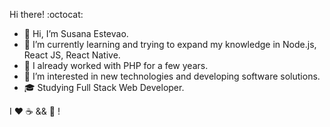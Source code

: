 Hi there! :octocat:

- 👋 Hi, I’m Susana Estevao.
- 🌱 I’m currently learning and trying to expand my knowledge in Node.js, React JS, React Native.
- 📖 I already worked with PHP for a few years.
- 👀 I’m interested in new technologies and developing software solutions.
- 🎓 Studying Full Stack Web Developer.

I ❤️️ ☕ && 🎵 !

<!---
susanaestevao/susanaestevao is a ✨ special ✨ repository because its `README.md` (this file) appears on your GitHub profile.
You can click the Preview link to take a look at your changes.
--->
